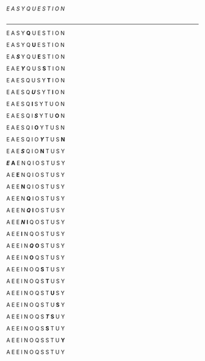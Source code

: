 ###### E A S Y Q U E S T I O N
------------------------------
E A S Y ****Q**** U E S T I O N

E A S Y Q ****U**** E S T I O N

E A ***S*** Y Q U ****E**** S T I O N

E A E ***Y*** Q U S ****S**** T I O N

E A E S Q U S Y ****T**** I O N

E A E S Q ***U*** S Y T ****I**** O N

E A E S Q ****I**** S Y T U O N

E A E S Q I ***S*** Y T U ****O**** N

E A E S Q I ****O**** Y T U S N

E A E S Q I O ***Y*** T U S ****N****

E A E ***S*** Q I O ****N**** T U S Y

***E*** ****A**** E N Q I O S T U S Y

A E ****E**** N Q I O S T U S Y

A E E ****N**** Q I O S T U S Y

A E E N ****Q**** I O S T U S Y

A E E N ***Q*** ****I**** O S T U S Y

A E E ***N*** ****I**** Q O S T U S Y

A E E ****I**** N Q O S T U S Y

A E E I N ***Q*** ****O**** S T U S Y

A E E I N ****O**** Q S T U S Y

A E E I N O Q ****S**** T U S Y

A E E I N O Q S ****T**** U S Y

A E E I N O Q S T ****U**** S Y

A E E I N O Q S T U ****S**** Y

A E E I N O Q S ***T*** ****S**** U Y

A E E I N O Q S ****S**** T U Y

A E E I N O Q S S T U ****Y****

A E E I N O Q S S T U Y
